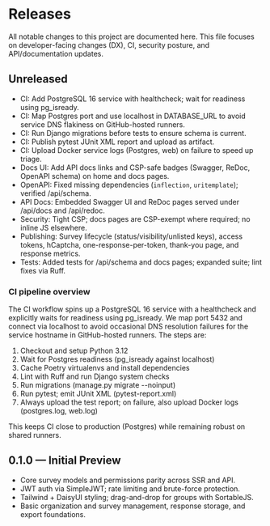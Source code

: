 # Releases

All notable changes to this project are documented here. This file focuses on developer-facing changes (DX), CI, security posture, and API/documentation updates.

## Unreleased

- CI: Add PostgreSQL 16 service with healthcheck; wait for readiness using pg_isready.
- CI: Map Postgres port and use localhost in DATABASE_URL to avoid service DNS flakiness on GitHub-hosted runners.
- CI: Run Django migrations before tests to ensure schema is current.
- CI: Publish pytest JUnit XML report and upload as artifact.
- CI: Upload Docker service logs (Postgres, web) on failure to speed up triage.
- Docs UI: Add API docs links and CSP-safe badges (Swagger, ReDoc, OpenAPI schema) on home and docs pages.
- OpenAPI: Fixed missing dependencies (`inflection`, `uritemplate`); verified /api/schema.
- API Docs: Embedded Swagger UI and ReDoc pages served under /api/docs and /api/redoc.
- Security: Tight CSP; docs pages are CSP-exempt where required; no inline JS elsewhere.
- Publishing: Survey lifecycle (status/visibility/unlisted keys), access tokens, hCaptcha, one-response-per-token, thank-you page, and response metrics.
- Tests: Added tests for /api/schema and docs pages; expanded suite; lint fixes via Ruff.

### CI pipeline overview

The CI workflow spins up a PostgreSQL 16 service with a healthcheck and explicitly waits for readiness using pg_isready. We map port 5432 and connect via localhost to avoid occasional DNS resolution failures for the service hostname in GitHub-hosted runners. The steps are:

1. Checkout and setup Python 3.12
2. Wait for Postgres readiness (pg_isready against localhost)
3. Cache Poetry virtualenvs and install dependencies
4. Lint with Ruff and run Django system checks
5. Run migrations (manage.py migrate --noinput)
6. Run pytest; emit JUnit XML (pytest-report.xml)
7. Always upload the test report; on failure, also upload Docker logs (postgres.log, web.log)

This keeps CI close to production (Postgres) while remaining robust on shared runners.

## 0.1.0 — Initial Preview

- Core survey models and permissions parity across SSR and API.
- JWT auth via SimpleJWT; rate limiting and brute-force protection.
- Tailwind + DaisyUI styling; drag-and-drop for groups with SortableJS.
- Basic organization and survey management, response storage, and export foundations.

